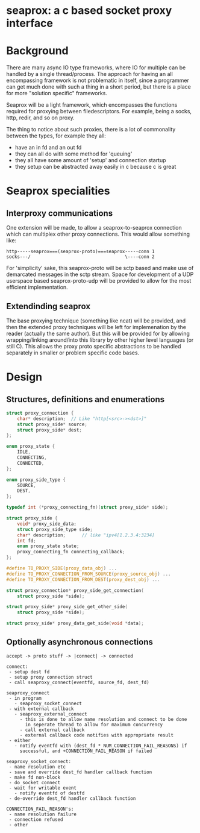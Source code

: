 # seaprox: a c based socket proxy interface
# Background
There are many async IO type frameworks, where IO for multiple
can be handled by a single thread/process. The approach for having
an all encompassing framework is not problematic in itself, since
a programmer can get much done with such a thing in a short period,
but there is a place for more "solution specific" frameworks.

Seaprox will be a light framework, which encompasses the functions
required for proxying between filedescriptors. For example, being
a socks, http, redir, and so on proxy.

The thing to notice about such proxies, there is a lot of commonality
between the types, for example they all:
 * have an in fd and an out fd
 * they can all do with some method for 'queuing'
 * they all have some amount of 'setup' and connection startup
 * they setup can be abstracted away easily in c because c is great

# Seaprox specialities
## Interproxy communications
One extension will be made, to allow a seaprox-to-seaprox connection
which can multiplex other proxy connections. This would allow
something like:

```
http-----seaprox===(seaprox-proto)===seaprox-----conn 1
socks---/                                   \----conn 2
```

For 'simplicity' sake, this seaprox-proto will be sctp based and make
use of demarcated messages in the sctp stream. Space for development
of a UDP userspace based seaprox-proto-udp will be provided to allow
for the most efficient implementation.

## Extendinding seaprox
The base proxying technique (something like ncat) will be provided,
and then the extended proxy techniques will be left for implemenation
by the reader (actually the same author). But this will be provided
for by allowing wrapping/linking around/into this library by other
higher level languages (or still C). This allows the proxy proto
specific abstractions to be handled separately in smaller or problem
specific code bases.

# Design
## Structures, definitions and enumerations

```C
struct proxy_connection {
	char* description;	// Like "http[<src>-><dst>]"
	struct proxy_side* source;
	struct proxy_side* dest;
};

enum proxy_state {
	IDLE,
	CONNECTING,
	CONNECTED,
};

enum proxy_side_type {
	SOURCE,
	DEST,
};

typedef int (*proxy_connecting_fn)(struct proxy_side* side);

struct proxy_side {
	void* proxy_side_data;
	struct proxy_side_type side;
	char* description;		// like "ipv4[1.2.3.4:3234]
	int fd;
	enum proxy_state state;
	proxy_connecting_fn connecting_callback;
};

#define TO_PROXY_SIDE(proxy_data_obj) ...
#define TO_PROXY_CONNECTION_FROM_SOURCE(proxy_source_obj) ...
#define TO_PROXY_CONNECTION_FROM_DEST(proxy_dest_obj) ...

struct proxy_connection* proxy_side_get_connection(
	struct proxy_side *side);

struct proxy_side* proxy_side_get_other_side(
	struct proxy_side *side);

struct proxy_side* proxy_data_get_side(void *data);
```

## Optionally asynchronous connections

```
accept -> proto stuff -> |connect| -> connected

connect:
 - setup dest fd
 - setup proxy connection struct
 - call seaproxy_connect(eventfd, source_fd, dest_fd)

seaproxy_connect
 - in program
   - seaproxy_socket_connect
 - with external callback
   - seaproxy_external_connect
     - this is done to allow name resolution and connect to be done
       in seperate thread to allow for maximum concurrency
     - call external callback
     - external callback code notifies with appropriate result
 - either
   - notify eventfd with (dest_fd * NUM_CONNECTION_FAIL_REASONS) if
     successful, and +CONNECTION_FAIL_REASON if failed

seaproxy_socket_connect:
 - name resolution etc
 - save and override dest_fd handler callback function
 - make fd non-block
 - do socket connect
 - wait for writable event
   - notify eventfd of destfd
 - de-override dest_fd handler callback function

CONNECTION_FAIL_REASON's:
 - name resolution failure
 - connection refused
 - other
```
